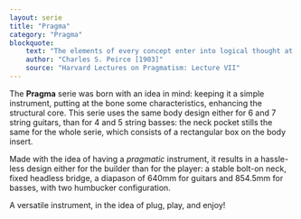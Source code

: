 ```yaml
---
layout: serie
title: "Pragma"
category: "Pragma"
blockquote:
    text: "The elements of every concept enter into logical thought at the gate of perception and make their exit at the gate of purposive action"
    author: "Charles S. Peirce [1903]"
    source: "Harvard Lectures on Pragmatism: Lecture VII"
---
```


The **Pragma** serie was born with an idea in mind: keeping it a simple instrument, putting at the bone some characteristics, enhancing the structural core. This serie uses the same body design either for 6 and 7 string guitars, than for 4 and 5 string basses: the neck pocket stills the same for the whole serie, which consists of a rectangular box on the body insert.

Made with the idea of having a *pragmatic* instrument, it results in a hassle-less design either for the builder than for the player: a stable bolt-on neck, fixed headless bridge, a diapason of 640mm for guitars and 854.5mm for basses, with two humbucker configuration. 

A versatile instrument, in the idea of plug, play, and enjoy!